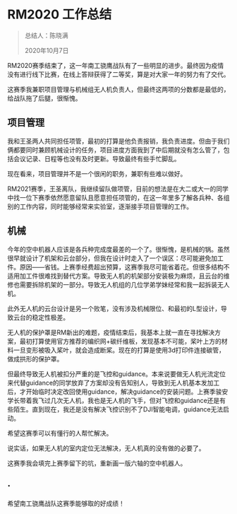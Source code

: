 # RM2020 工作总结

> 总结人：陈晓满
>
> 2020年10月7日

RM2020赛季结束了，这一年南工骁鹰战队有了一些明显的进步。最终因为疫情没有进行线下比赛，在线上答辩获得了二等奖，算是对大家一年的努力有了交代。

这赛季我兼职项目管理与机械组无人机负责人，但最终这两项的分数都是最低的，给战队拖了后腿，很惭愧。

## 项目管理

我和王圣两人共同担任项管，最初的打算是他负责报销，我负责进度。但由于我们俩都要同时兼顾机械设计的任务，项目进度方面我到了中后期就没有怎么管了，包括会议记录、日程等也没有及时更新。导致最终有些手忙脚乱。

现在看来，项目管理并不是一个很闲的职务，兼职有些难以做好。

RM2021赛季，王圣离队，我继续留队做项管，目前的想法是在大二或大一的同学中找一位下赛季依然愿意留队且愿意担任项管的，在这一年里多了解各兵种、各组别的工作内容，同时能够经常来实验室，逐渐接手项目管理的工作。

## 机械

今年的空中机器人应该是各兵种完成度最差的一个了。很惭愧，是机械的锅。虽然很早就设计了机架和云台部分，但我在设计时走入了一个误区：尽可能避免加工件。原因——省钱。上赛季经费超出预算，这赛季我尽可能省着花。但很多结构不适用加工件很难找到替代方案。导致无人机的机架部分安装极为麻烦，且云台的维修也需要拆除机架的一部分。导致无人机组的几位学弟学妹经常和我一起拆装无人机。

此外无人机的云台设计是另一个败笔，没有涉及机械限位、和最初的L型设计，导致云台的稳定性极差。

无人机的保护罩是RM新出的难题，疫情结束后，我基本上就一直在寻找解决方案，最初打算使用官方推荐的编织网+碳纤维板，发现基本不可能，桨叶上方的材料一旦变形被吸入桨叶，就会造成断桨。现在的打算是使用3d打印件连接碳管，做成拱形的保护罩。

但最终导致无人机被扣分严重的是飞控和guidance。本来说要做无人机光流定位来代替guidance的同学放弃了方案却没有告知别人，导致到无人机基本发加工后，才开始临时决定改回使用guidance，解决guidance的安装问题。上赛季骏安学长带着我飞过几次无人机，我也是无人机的飞手，但对飞控和guidance还是有些陌生。直到现在，我还是没有解决飞控识别不了DJI智能电调，guidance无法启动。

希望这赛季可以有懂行的人帮忙解决。

说实话，如果无人机的室内定位无法解决，无人机真的没有做的必要了。

这赛季我会填完上赛季留下的坑，重新画一版六轴的空中机器人。

## ·

希望南工骁鹰战队这赛季能够取的好成绩！
